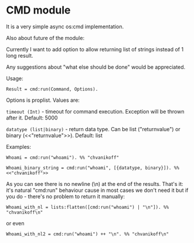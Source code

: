 CMD module
========


It is a very simple async os:cmd implementation.

Also about future of the module:

Currently I want to add option to allow returning list of strings instead of 1 long result.

Any suggestions about "what else should be done" would be appreciated.

Usage:

```
Result = cmd:run(Command, Options).
```

Options is proplist. Values are:

``timeout (Int)`` - timeout for command execution. Exception will be thrown after it. Default: 5000

``datatype (list|binary)`` - return data type. Can be list ("returnvalue") or binary (<<"returnvalue">>). Default: list

Examples:

```
Whoami = cmd:run("whoami"). %% "chvanikoff"
```
```
Whoami_binary_string = cmd:run("whoami", [{datatype, binary}]). %% <<"chvanikoff">>
```

As you can see there is no newline (\n) at the end of the results. That's it: it's natural "cmd:run" behaviour cause
in most cases we don't need it but if you do - there's no problem to return it manually:

```
Whoami_with_nl = lists:flatten([cmd:run("whoami") | "\n"]). %% "chvanikoff\n"
```
or even
```
Whoami_with_nl2 = cmd:run("whoami") ++ "\n". %% "chvanikoff\n"
```

